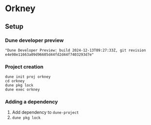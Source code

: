 # Orkney

## Setup

### Dune developer preview

```
"Dune Developer Preview: build 2024-12-13T09:27:33Z, git revision
e4e98e11663a09d96605d44fd2d44f7403293d7e"
```

### Project creation

```
dune init proj orkney
cd orkney
dune pkg lock
dune exec orkney
```

### Adding a dependency

1. Add dependency to `dune-project`
2. `dune pkg lock`
